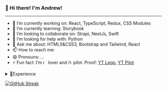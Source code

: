 ### 👋 Hi there! I'm Andrew!

---

- 🔭 I’m currently working on: React, TypeScript, Redux, CSS Modules
- 🌱 I’m currently learning: Storybook
- 👯 I’m looking to collaborate on: Strapi, NextJs, Swift
- 🤔 I’m looking for help with: Python
- 💬 Ask me about: HTML5&CSS3, Bootstrap and Tailwind, React
- 📫 How to reach me:
- 😄 Pronouns: ...
- ⚡ Fun fact: I’m <img src="https://assets.lego.com/logos/v4.5.0/brand-lego.svg" width="12" alt="Lego logo" /> lover
  and <img src="https://cdn-icons-png.flaticon.com/128/755/755469.png" width="12" alt="Drone icon" /> pilot.
  Proof: [YT Lego](https://www.youtube.com/watch?v=twdVLnmU6TU),
  [YT Pilot](https://www.youtube.com/watch?v=FuAjZltvFZI)

<details>
<summary>🫡Experience</summary>
<!--START_SECTION:data-section-->
<table>
<tbody>
<tr>
<td>4+ ReactJS</td>
<td>4+ Bootstrap</td>
<td>3+ jQuery</td>
</tr>
<tr>
<td>3+ VueJs</td>
<td>1+ TailwindCSS</td>
<td>2+ PHP</td>
</tr>
<tr>
<td>3+ Node.JS (JS/TS)</td>
<td>5+ SCSS/LESS/PorstCSS</td>
<td>1+ Python</td>
</tr>
<tr>
<td>6+ JS (Frontend)</td>
<td>2+ CSS Mobules</td>
<td>&nbsp;</td>
</tr>
<tr>
<td>1+ NextJS</td>
<td>2+ JSS</td>
<td>&nbsp;</td>
</tr>
</tbody>
</table><!--END_SECTION:data-section-->
</details>


[![GitHub Streak](https://github-readme-streak-stats.herokuapp.com?user=andrewright&theme=tokyonight&hide_border=true&border_radius=6&background=45%2C4452AB%2C342852)](https://git.io/streak-stats)

